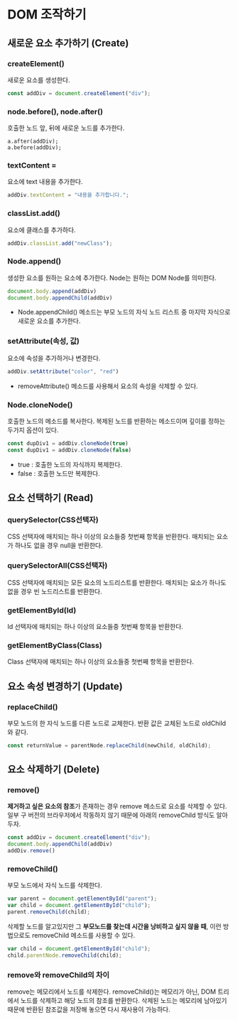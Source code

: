 # DOM 조작하기

## 새로운 요소 추가하기 (Create)

### createElement()

새로운 요소를 생성한다. 

~~~js
const addDiv = document.createElement("div");
~~~

### node.before(), node.after()

호출한 노드 앞, 뒤에 새로운 노드를 추가한다.

~~~
a.after(addDiv);
a.before(addDiv);
~~~

### textContent =

요소에 text 내용을 추가한다.

~~~js
addDiv.textContent = "내용을 추가합니다.";
~~~

 ### classList.add()

요소에 클래스를 추가하다.

~~~js
addDiv.classList.add("newClass");
~~~

### Node.append()

생성한 요소를 원하는 요소에 추가한다. Node는 원하는 DOM Node를 의미한다. 

~~~js
document.body.append(addDiv)
document.body.appendChild(addDiv)
~~~

* Node.appendChild() 메소드는 부모 노드의 자식 노드 리스트 중 마지막 자식으로 새로운 요소를 추가한다. 

### setAttribute(속성, 값)

요소에 속성을 추가하거나 변경한다.

~~~js
addDiv.setAttribute("color", "red")
~~~

* removeAttribute() 메소드를 사용해서 요소의 속성을 삭제할 수 있다.

### Node.cloneNode()

호출한 노드의 메소드를 복사한다. 복제된 노드를 반환하는 메소드이며 깊이를 정하는 두가지 옵션이 있다.

~~~js
const dupDiv1 = addDiv.cloneNode(true)
const dupDiv1 = addDiv.cloneNode(false)
~~~

* true : 호출한 노드의 자식까지 복제한다.
* false :  호출한 노드만 복제한다.

## 요소 선택하기 (Read) 

### querySelector(CSS선택자)

CSS 선택자에 매치되는 하나 이상의 요소들중 첫번째 항목을 반환한다. 매치되는 요소가 하나도 없을 경우 null을 반환한다. 

### querySelectorAll(CSS선택자)

CSS 선택자에 매치되는 모든 요소의 노드리스트를 반환한다. 매치되는 요소가 하나도 없을 경우 빈 노드리스트를 반환한다. 

### getElementById(Id)

Id 선택자에 매치되는 하나 이상의 요소들중 첫번째 항목을 반환한다.

### getElementByClass(Class)

Class 선택자에 매치되는 하나 이상의 요소들중 첫번째 항목을 반환한다.

## 요소 속성 변경하기 (Update)

### replaceChild()

부모 노드의 한 자식 노드를 다른 노드로 교체한다. 반환 값은 교체된 노드로 oldChild와 같다.

~~~js
const returnValue = parentNode.replaceChild(newChild, oldChild);
~~~



## 요소 삭제하기 (Delete)

### remove()

**제거하고 싶은 요소의 참조**가 존재하는 경우 remove 메소드로 요소를 삭제할 수 있다. 일부 구 버전의 브라우저에서 작동하지 않기 때문에 아래의 removeChild 방식도 알아두자.

~~~js
const addDiv = document.createElement("div");
document.body.appendChild(addDiv)
addDiv.remove()
~~~

### removeChild()

부모 노드에서 자식 노드를 삭제한다.

~~~js
var parent = document.getElementById("parent");
var child = document.getElementById("child");
parent.removeChild(child);
~~~

삭제할 노드를 알고있지만 그 **부모노드를 찾는데 시간을 낭비하고 싶지 않을 때**, 이런 방법으로도 removeChild 메소드를 사용할 수 있다.

~~~js
var child = document.getElementById("child");
child.parentNode.removeChild(child);
~~~

### remove와 removeChild의 차이

remove는 메모리에서 노드를 삭제한다. removeChild()는 메모리가 아닌, DOM 트리에서 노드를 삭제하고 해당 노드의 참조를 반환한다. 삭제된 노드는 메모리에 남아있기 때문에 반환된 참조값을 저장해 놓으면 다시 재사용이 가능하다.





